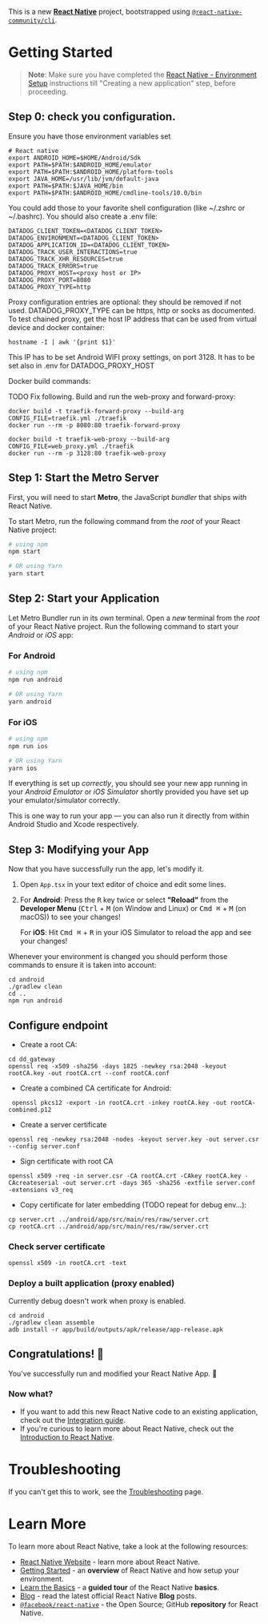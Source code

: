 This is a new [**React Native**](https://reactnative.dev) project, bootstrapped using [`@react-native-community/cli`](https://github.com/react-native-community/cli).

# Getting Started

>**Note**: Make sure you have completed the [React Native - Environment Setup](https://reactnative.dev/docs/environment-setup) instructions till "Creating a new application" step, before proceeding.
## Step 0: check you configuration.
 Ensure you have those environment variables set
 ```shell
 # React native
export ANDROID_HOME=$HOME/Android/Sdk
export PATH=$PATH:$ANDROID_HOME/emulator
export PATH=$PATH:$ANDROID_HOME/platform-tools
export JAVA_HOME=/usr/lib/jvm/default-java
export PATH=$PATH:$JAVA_HOME/bin
export PATH=$PATH:$ANDROID_HOME/cmdline-tools/10.0/bin
 ```
You could add those to your favorite shell configuration (like ~/.zshrc or ~/.bashrc).
You should also create a .env file:
```.env
DATADOG_CLIENT_TOKEN=<DATADOG_CLIENT_TOKEN>
DATADOG_ENVIRONMENT=<DATADOG_CLIENT_TOKEN>
DATADOG_APPLICATION_ID=<DATADOG_CLIENT_TOKEN>
DATADOG_TRACK_USER_INTERACTIONS=true
DATADOG_TRACK_XHR_RESOURCES=true
DATADOG_TRACK_ERRORS=true
DATADOG_PROXY_HOST=<proxy host or IP>
DATADOG_PROXY_PORT=8080
DATADOG_PROXY_TYPE=http
```
Proxy configuration entries are optional: they should  be removed if not used.
DATADOG_PROXY_TYPE can be https, http or socks as documented.
To test chained proxy, get the host IP address that can be used from virtual device and docker container:
```shell
hostname -I | awk '{print $1}'
```
 
This IP has to be set Android  WIFI proxy settings, on port 3128.
It has to be set also in .env for DATADOG_PROXY_HOST

Docker build commands:

TODO Fix following.
Build and run the web-proxy and forward-proxy:
```shell
docker build -t traefik-forward-proxy --build-arg CONFIG_FILE=traefik.yml ./traefik
docker run --rm -p 8080:80 traefik-forward-proxy

docker build -t traefik-web-proxy --build-arg CONFIG_FILE=web_proxy.yml ./traefik
docker run --rm -p 3128:80 traefik-web-proxy

```




## Step 1: Start the Metro Server

First, you will need to start **Metro**, the JavaScript _bundler_ that ships _with_ React Native.

To start Metro, run the following command from the _root_ of your React Native project:

```bash
# using npm
npm start

# OR using Yarn
yarn start
```

## Step 2: Start your Application

Let Metro Bundler run in its _own_ terminal. Open a _new_ terminal from the _root_ of your React Native project. Run the following command to start your _Android_ or _iOS_ app:

### For Android

```bash
# using npm
npm run android

# OR using Yarn
yarn android
```

### For iOS

```bash
# using npm
npm run ios

# OR using Yarn
yarn ios
```

If everything is set up _correctly_, you should see your new app running in your _Android Emulator_ or _iOS Simulator_ shortly provided you have set up your emulator/simulator correctly.

This is one way to run your app — you can also run it directly from within Android Studio and Xcode respectively.

## Step 3: Modifying your App

Now that you have successfully run the app, let's modify it.

1. Open `App.tsx` in your text editor of choice and edit some lines.
2. For **Android**: Press the <kbd>R</kbd> key twice or select **"Reload"** from the **Developer Menu** (<kbd>Ctrl</kbd> + <kbd>M</kbd> (on Window and Linux) or <kbd>Cmd ⌘</kbd> + <kbd>M</kbd> (on macOS)) to see your changes!

   For **iOS**: Hit <kbd>Cmd ⌘</kbd> + <kbd>R</kbd> in your iOS Simulator to reload the app and see your changes!

Whenever your environment is changed you should perform those commands to ensure it is taken into account:
```shell
cd android
./gradlew clean
cd ..
npm run android
```

## Configure endpoint
- Create a root CA:
```shell
cd dd_gateway
openssl req -x509 -sha256 -days 1825 -newkey rsa:2048 -keyout rootCA.key -out rootCA.crt --conf rootCA.conf
 ```

- Create a combined CA certificate for Android:
```shell
 openssl pkcs12 -export -in rootCA.crt -inkey rootCA.key -out rootCA-combined.p12
```

- Create a server certificate
```shell
openssl req -newkey rsa:2048 -nodes -keyout server.key -out server.csr --config server.conf 
```

- Sign certificate with root CA
```shell
openssl x509 -req -in server.csr -CA rootCA.crt -CAkey rootCA.key -CAcreateserial -out server.crt -days 365 -sha256 -extfile server.conf -extensions v3_req
```

- Copy certificate for later embedding (TODO repeat for debug env...):
```shell
cp server.crt ../android/app/src/main/res/raw/server.crt
cp rootCA.crt ../android/app/src/main/res/raw/server.crt
```

### Check server certificate
```shell
openssl x509 -in rootCA.crt -text
```

### Deploy a built application (proxy enabled)

Currently debug doesn't work when proxy is enabled.


```
cd android
./gradlew clean assemble
adb install -r app/build/outputs/apk/release/app-release.apk
```



## Congratulations! :tada:

You've successfully run and modified your React Native App. :partying_face:

### Now what?

- If you want to add this new React Native code to an existing application, check out the [Integration guide](https://reactnative.dev/docs/integration-with-existing-apps).
- If you're curious to learn more about React Native, check out the [Introduction to React Native](https://reactnative.dev/docs/getting-started).


# Troubleshooting


If you can't get this to work, see the [Troubleshooting](https://reactnative.dev/docs/troubleshooting) page.

# Learn More

To learn more about React Native, take a look at the following resources:

- [React Native Website](https://reactnative.dev) - learn more about React Native.
- [Getting Started](https://reactnative.dev/docs/environment-setup) - an **overview** of React Native and how setup your environment.
- [Learn the Basics](https://reactnative.dev/docs/getting-started) - a **guided tour** of the React Native **basics**.
- [Blog](https://reactnative.dev/blog) - read the latest official React Native **Blog** posts.
- [`@facebook/react-native`](https://github.com/facebook/react-native) - the Open Source; GitHub **repository** for React Native.
